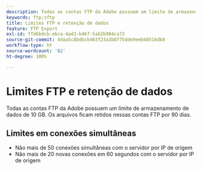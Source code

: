 ```yaml
---
description: Todas as contas FTP da Adobe possuem um limite de armazenamento de dados de 2 GB (ou de 63 arquivos). Os arquivos ficam retidos nessas contas FTP por 90 dias.
keywords: ftp;sftp
title: Limites FTP e retenção de dados
feature: FTP Export
exl-id: ffd6bdcb-ebca-4ad3-b467-5ab2b984ca72
source-git-commit: 4daa5c8bdbcb483f23a3b8f75dde9eeb48516db8
workflow-type: ht
source-wordcount: '82'
ht-degree: 100%

---
```


# Limites FTP e retenção de dados

Todas as contas FTP da Adobe possuem um limite de armazenamento de dados de 10 GB. Os arquivos ficam retidos nessas contas FTP por 90 dias.

## Limites em conexões simultâneas

* Não mais de 50 conexões simultâneas com o servidor por IP de origem
* Não mais de 20 novas conexões em 60 segundos com o servidor por IP de origem
